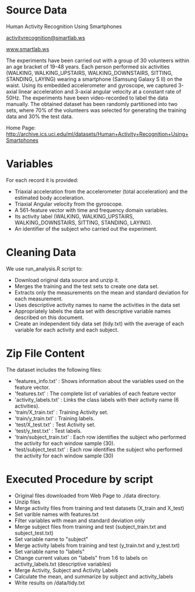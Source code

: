 # Source Data

Human Activity Recognition Using Smartphones

activityrecognition@smartlab.ws

www.smartlab.ws

The experiments have been carried out with a group of 30 volunteers within an age bracket of 19-48 years. Each person performed six activities (WALKING, WALKING_UPSTAIRS, WALKING_DOWNSTAIRS, SITTING, STANDING, LAYING) wearing a smartphone (Samsung Galaxy S II) on the waist. Using its embedded accelerometer and gyroscope, we captured 3-axial linear acceleration and 3-axial angular velocity at a constant rate of 50Hz. The experiments have been video-recorded to label the data manually. The obtained dataset has been randomly partitioned into two sets, where 70% of the volunteers was selected for generating the training data and 30% the test data. 

Home Page: http://archive.ics.uci.edu/ml/datasets/Human+Activity+Recognition+Using+Smartphones

# Variables

For each record it is provided:

- Triaxial acceleration from the accelerometer (total acceleration) and the estimated body acceleration.
- Triaxial Angular velocity from the gyroscope. 
- A 561-feature vector with time and frequency domain variables. 
- Its activity label (WALKING, WALKING_UPSTAIRS, WALKING_DOWNSTAIRS, SITTING, STANDING, LAYING). 
- An identifier of the subject who carried out the experiment.

# Cleaning Data

We use run_analysis.R script to:

- Download original data source and unzip it.
- Merges the training and the test sets to create one data set.
- Extracts only the measurements on the mean and standard deviation for each measurement. 
- Uses descriptive activity names to name the activities in the data set
- Appropriately labels the data set with descriptive variable names described on this document.
- Create an independent tidy data set (tidy.txt) with the average of each variable for each activity and each subject.

# Zip File Content

The dataset includes the following files:

- 'features_info.txt'       : Shows information about the variables used on the feature vector.
- 'features.txt'            : The complete list of variables of each feature vector
- 'activity_labels.txt'     : Links the class labels with their activity name (6 activities).
- 'train/X_train.txt'       : Training Activity set.
- 'train/y_train.txt'       : Training labels.
- 'test/X_test.txt'         : Test Activity set.
- 'test/y_test.txt'         : Test labels.
- 'train/subject_train.txt' : Each row identifies the subject who performed the activity for each window sample (30).
- 'test/subject_test.txt'   : Each row identifies the subject who performed the activity for each window sample (30)

# Executed Procedure by script

- Original files downloaded from Web Page to ./data directory.
- Unzip files
- Merge activity files from training and test datasets (X_train and X_test)
- Set varible names with features.txt
- Filter variables with mean and standard deviation only
- Merge subject files from training and test (subject_train.txt and subject_test.txt)
- Set variable name to "subject"
- Merge activity labels from training and test (y_train.txt and y_test.txt)
- Set variable name to "labels"
- Change current values on "labels" from 1:6 to labels on activity_labels.txt (descriptive variables)
- Merge Activity, Subject and Activity Labels
- Calculate the mean, and summarize by subject and activity_labels
- Write results on /data/tidy.txt

